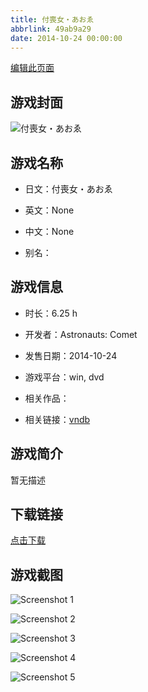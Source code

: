```yaml
---
title: 付喪女・あおゑ
abbrlink: 49ab9a29
date: 2014-10-24 00:00:00
---
```

[编辑此页面](https://github.com/ACG-3/ADV3-source/blob/main/source/_posts/games/%E4%BB%98%E5%96%AA%E5%A5%B3%E3%83%BB%E3%81%82%E3%81%8A%E3%82%91.md)

## 游戏封面

![付喪女・あおゑ](https%3A//pan.timero.xyz/onedrive/img_lib_001/%E4%BB%98%E5%96%AA%E5%A5%B3%E3%83%BB%E3%81%82%E3%81%8A%E3%82%91_cover.avif)


## 游戏名称

- 日文：付喪女・あおゑ
- 英文：None
- 中文：None

- 别名：


## 游戏信息

- 时长：6.25 h
- 开发者：Astronauts: Comet
- 发售日期：2014-10-24
- 游戏平台：win, dvd
- 相关作品：

- 相关链接：[vndb](https://vndb.org/v15698)


## 游戏简介

暂无描述


## 下载链接

[点击下载](https://pan.timero.xyz/onedrive/adv_lib_001/%E4%BB%98%E5%96%AA%E5%A5%B3%E3%83%BB%E3%81%82%E3%81%8A%E3%82%91)


## 游戏截图


![Screenshot 1](https%3A//pan.timero.xyz/onedrive/img_lib_001/%E4%BB%98%E5%96%AA%E5%A5%B3%E3%83%BB%E3%81%82%E3%81%8A%E3%82%91_Screenshot_1.avif)

![Screenshot 2](https%3A//pan.timero.xyz/onedrive/img_lib_001/%E4%BB%98%E5%96%AA%E5%A5%B3%E3%83%BB%E3%81%82%E3%81%8A%E3%82%91_Screenshot_2.avif)

![Screenshot 3](https%3A//pan.timero.xyz/onedrive/img_lib_001/%E4%BB%98%E5%96%AA%E5%A5%B3%E3%83%BB%E3%81%82%E3%81%8A%E3%82%91_Screenshot_3.avif)

![Screenshot 4](https%3A//pan.timero.xyz/onedrive/img_lib_001/%E4%BB%98%E5%96%AA%E5%A5%B3%E3%83%BB%E3%81%82%E3%81%8A%E3%82%91_Screenshot_4.avif)

![Screenshot 5](https%3A//pan.timero.xyz/onedrive/img_lib_001/%E4%BB%98%E5%96%AA%E5%A5%B3%E3%83%BB%E3%81%82%E3%81%8A%E3%82%91_Screenshot_5.avif)

